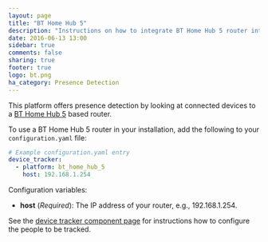 ```yaml
---
layout: page
title: "BT Home Hub 5"
description: "Instructions on how to integrate BT Home Hub 5 router into Home Assistant."
date: 2016-06-13 13:00
sidebar: true
comments: false
sharing: true
footer: true
logo: bt.png
ha_category: Presence Detection
---
```



This platform offers presence detection by looking at connected devices to a [BT Home Hub 5](https://en.wikipedia.org/wiki/BT_Home_Hub) based router.

To use a BT Home Hub 5 router in your installation, add the following to your `configuration.yaml` file:

```yaml
# Example configuration.yaml entry
device_tracker:
  - platform: bt_home_hub_5
    host: 192.168.1.254
```

Configuration variables:

- **host** (*Required*): The IP address of your router, e.g., 192.168.1.254.

See the [device tracker component page](/components/device_tracker/) for instructions how to configure the people to be tracked.

